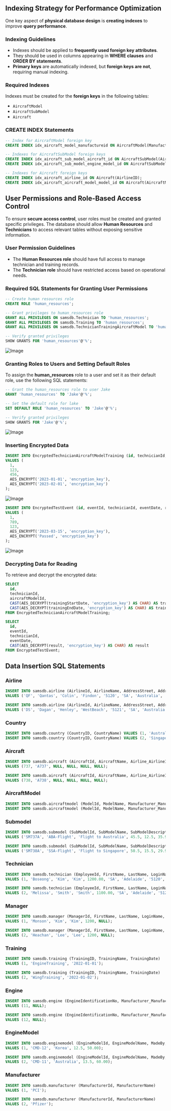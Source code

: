 ## **Indexing Strategy for Performance Optimization**
One key aspect of **physical database design** is **creating indexes** to improve **query performance**. 

### **Indexing Guidelines**
- Indexes should be applied to **frequently used foreign key attributes**.
- They should be used in columns appearing in **WHERE clauses** and **ORDER BY statements**.
- **Primary keys** are automatically indexed, but **foreign keys are not**, requiring manual indexing.

### **Required Indexes**
Indexes must be created for the **foreign keys** in the following tables:
- `AircraftModel`
- `AircraftSubModel`
- `Aircraft`

### **CREATE INDEX Statements**
```sql
-- Index for AircraftModel foreign key
CREATE INDEX idx_aircraft_model_manufactureid ON AircraftModel(ManufacturerID);

-- Indexes for AircraftSubModel foreign keys
CREATE INDEX idx_aircraft_sub_model_aircraft_id ON AircraftSubModel(AircraftID);
CREATE INDEX idx_aircraft_sub_model_engine_model_id ON AircraftSubModel(EngineModelID);

-- Indexes for Aircraft foreign keys
CREATE INDEX idx_aircraft_airline_id ON Aircraft(AirlineID);
CREATE INDEX idx_aircraft_aircraft_model_model_id ON Aircraft(AircraftModelModelID);
```
## **User Permissions and Role-Based Access Control**
To ensure **secure access control**, user roles must be created and granted specific privileges. The database should allow **Human Resources** and **Technicians** to access relevant tables without exposing sensitive information.

### **User Permission Guidelines**
- The **Human Resources role** should have full access to manage technician and training records.
- The **Technician role** should have restricted access based on operational needs.

### **Required SQL Statements for Granting User Permissions**
```sql
-- Create human resources role
CREATE ROLE 'human_resources';

-- Grant privileges to human_resources role
GRANT ALL PRIVILEGES ON samsdb.Technician TO 'human_resources';
GRANT ALL PRIVILEGES ON samsdb.Training TO 'human_resources';
GRANT ALL PRIVILEGES ON samsdb.TechnicianTrainingAircraftModel TO 'human_resources';

-- Verify granted privileges
SHOW GRANTS FOR 'human_resources'@'%';
```
![Image](https://github.com/user-attachments/assets/e4473aa2-57eb-403b-a65a-87341243f557)


### **Granting Roles to Users and Setting Default Roles**
To assign the **human_resources** role to a user and set it as their default role, use the following SQL statements:

```sql
-- Grant the human_resources role to user Jake
GRANT 'human_resources' TO 'Jake'@'%';

-- Set the default role for lake
SET DEFAULT ROLE 'human_resources' TO 'Jake'@'%';

-- Verify granted privileges
SHOW GRANTS FOR 'Jake'@'%';
```
![Image](https://github.com/user-attachments/assets/6136e89f-9acc-48b1-98a4-2183db8dc1e6)

### **Inserting Encrypted Data**
```sql
INSERT INTO EncryptedTechnicianAircraftModelTraining (id, technicianId, aircraftModelId, trainingStartDate, trainingEndDate)
VALUES (
  1,
  123,
  456,
  AES_ENCRYPT('2023-01-01', 'encryption_key'),
  AES_ENCRYPT('2023-02-01', 'encryption_key')
);
```
![Image](https://github.com/user-attachments/assets/9a527399-e2db-4357-bb2e-a69e5464bb49)
```sql
INSERT INTO EncryptedTestEvent (id, eventId, technicianId, eventDate, result)
VALUES (
  1,
  789,
  123,
  AES_ENCRYPT('2023-03-15', 'encryption_key'),
  AES_ENCRYPT('Passed', 'encryption_key')
);
```
![Image](https://github.com/user-attachments/assets/93d28e20-0e73-4cb5-aed0-3482d3ca4c1e)

### **Decrypting Data for Reading**
To retrieve and decrypt the encrypted data:
```sql
SELECT 
  id,
  technicianId,
  aircraftModelId,
  CAST(AES_DECRYPT(trainingStartDate, 'encryption_key') AS CHAR) AS trainingStartDate,
  CAST(AES_DECRYPT(trainingEndDate, 'encryption_key') AS CHAR) AS trainingEndDate
FROM EncryptedTechnicianAircraftModelTraining;
```
```sql
SELECT 
  id,
  eventId,
  technicianId,
  eventDate,
  CAST(AES_DECRYPT(result, 'encryption_key') AS CHAR) AS result
FROM EncryptedTestEvent;
```

## **Data Insertion SQL Statements**

### **Airline**
```sql
INSERT INTO samsdb.airline (AirlineId, AirlineName, AddressStreet, AddressSuburb, AddressPostCode, AddressState, AddressCountry, ContactPhone, WebsiteAddress, Country_CountryId) 
VALUES ('QF', 'Qantas', 'Colin', 'Findon', '5120', 'SA', 'Australia', '0411345678', 'www.qantas.com', NULL);

INSERT INTO samsdb.airline (AirlineId, AirlineName, AddressStreet, AddressSuburb, AddressPostCode, AddressState, AddressCountry, ContactPhone, WebsiteAddress, Country_CountryId) 
VALUES ('DS', 'Dagan', 'Henley', 'WestBeach', '5121', 'SA', 'Australia', '0422345678', 'www.dahan.com', NULL);
```

### **Country**
```sql
INSERT INTO samsdb.country (CountryID, CountryName) VALUES (1, 'Australia');
INSERT INTO samsdb.country (CountryID, CountryName) VALUES (2, 'Singapore');
```

### **Aircraft**
```sql
INSERT INTO samsdb.aircraft (AircraftId, AircraftName, Airline_AirlineId, AircraftModel_ModelId, AircraftModel_Manufacturer_ManufacturerId, Engine_EngineIdentificationNo) 
VALUES (737, 'A737', NULL, NULL, NULL, NULL);

INSERT INTO samsdb.aircraft (AircraftId, AircraftName, Airline_AirlineId, AircraftModel_ModelId, AircraftModel_Manufacturer_ManufacturerId, Engine_EngineIdentificationNo) 
VALUES (738, 'A738', NULL, NULL, NULL, NULL);
```

### **AircraftModel**
```sql
INSERT INTO samsdb.aircraftmodel (ModelId, ModelName, Manufacturer_ManufacturerId) VALUES ('M1', 'MA737', NULL);
INSERT INTO samsdb.aircraftmodel (ModelId, ModelName, Manufacturer_ManufacturerId) VALUES ('M2', 'MA738', NULL);
```

### **Submodel**
```sql
INSERT INTO samsdb.submodel (SubModelId, SubModelName, SubModelDescription, Length, Height, WingSpanArea, MaxPayloadWeight, MaxCruisingSpeed, MaxRange, Aircraft_AircraftId, EngineModel_EngineModelId) 
VALUES ('SM737A', 'ABA-Flight', 'Flight to Australia', 45.5, 12.5, 35.9, 1000.00, 850, 6110, NULL, NULL);

INSERT INTO samsdb.submodel (SubModelId, SubModelName, SubModelDescription, Length, Height, WingSpanArea, MaxPayloadWeight, MaxCruisingSpeed, MaxRange, Aircraft_AircraftId, EngineModel_EngineModelId) 
VALUES ('SM738A', 'SSA-Flight', 'Flight to Singapore', 50.5, 15.5, 29.9, 1010.00, 750, 6000, NULL, NULL);
```

### **Technician**
```sql
INSERT INTO samsdb.technician (EmployeeId, FirstName, LastName, LoginName, Salary, AddressState, AddressSuburb, AddressPostCode, Phone, Aircraft_AircraftId, Technician_EmployeeId, Training_TrainingId) 
VALUES (1, 'Boseong', 'Kim', 'Kim', 1200.00, 'SA', 'Adelaide', '5120', '0011345345', NULL, NULL, NULL);

INSERT INTO samsdb.technician (EmployeeId, FirstName, LastName, LoginName, Salary, AddressState, AddressSuburb, AddressPostCode, Phone, Aircraft_AircraftId, Technician_EmployeeId, Training_TrainingId) 
VALUES (2, 'Melissa', 'Smith', 'Smith', 1100.00, 'SA', 'Adelaide', '5120', '0111345345', NULL, NULL, NULL);
```

### **Manager**
```sql
INSERT INTO samsdb.manager (ManagerId, FirstName, LastName, LoginName, Salary, Technician_EmployeeId) 
VALUES (1, 'Monson', 'Kim', 'Kim', 1200, NULL);

INSERT INTO samsdb.manager (ManagerId, FirstName, LastName, LoginName, Salary, Technician_EmployeeId) 
VALUES (2, 'Heachan', 'Lee', 'Lee', 1200, NULL);
```

### **Training**
```sql
INSERT INTO samsdb.training (TrainingID, TrainingName, TrainingDate) 
VALUES (1, 'EngineTraining', '2022-01-01');

INSERT INTO samsdb.training (TrainingID, TrainingName, TrainingDate) 
VALUES (2, 'WingTraining', '2022-01-02');
```

### **Engine**
```sql
INSERT INTO samsdb.engine (EngineIdentificationNo, Manufacturer_ManufacturerId) 
VALUES (11, NULL);

INSERT INTO samsdb.engine (EngineIdentificationNo, Manufacturer_ManufacturerId) 
VALUES (12, NULL);
```

### **EngineModel**
```sql
INSERT INTO samsdb.enginemodel (EngineModelId, EngineModelName, MadeBy, ThrustRange, DryWeight) 
VALUES (1, 'CMD-12', 'Korea', 12.5, 50.00);

INSERT INTO samsdb.enginemodel (EngineModelId, EngineModelName, MadeBy, ThrustRange, DryWeight) 
VALUES (2, 'CMD-11', 'Australia', 13.5, 60.00);
```

### **Manufacturer**
```sql
INSERT INTO samsdb.manufacturer (ManufacturerId, ManufacturerName) 
VALUES (1, 'PCI');

INSERT INTO samsdb.manufacturer (ManufacturerId, ManufacturerName) 
VALUES (2, 'Pfizer');
```
